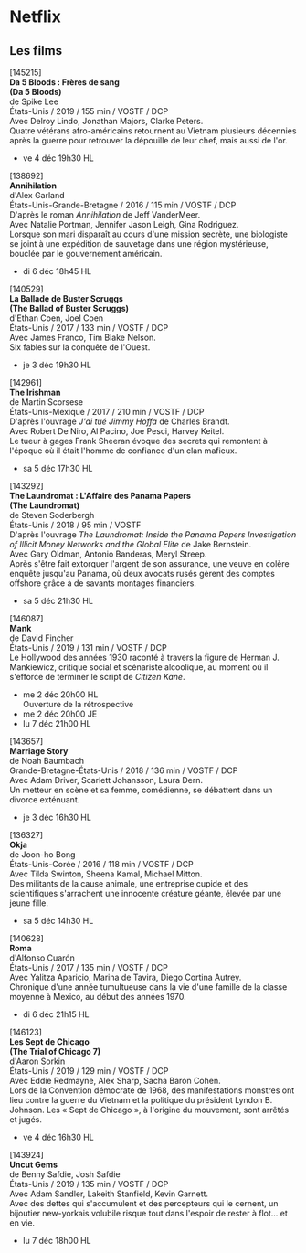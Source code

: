 # Netflix

## Les films

[145215]  
**Da 5 Bloods : Frères de sang**  
**(Da 5 Bloods)**  
de Spike Lee  
États-Unis / 2019 / 155 min / VOSTF / DCP  
Avec Delroy Lindo, Jonathan Majors, Clarke Peters.  
Quatre vétérans afro-américains retournent au Vietnam plusieurs décennies après la guerre pour retrouver la dépouille de leur chef, mais aussi de l'or.

- ve 4 déc 19h30 HL

[138692]  
**Annihilation**  
d'Alex Garland  
États-Unis-Grande-Bretagne / 2016 / 115 min / VOSTF / DCP  
D'après le roman _Annihilation_ de Jeff VanderMeer.  
Avec Natalie Portman, Jennifer Jason Leigh, Gina Rodriguez.  
Lorsque son mari disparaît au cours d'une mission secrète, une biologiste se joint à une expédition de sauvetage dans une région mystérieuse, bouclée par le gouvernement américain.

- di 6 déc 18h45 HL

[140529]  
**La Ballade de Buster Scruggs**  
**(The Ballad of Buster Scruggs)**  
d'Ethan Coen, Joel Coen  
États-Unis / 2017 / 133 min / VOSTF / DCP  
Avec James Franco, Tim Blake Nelson.  
Six fables sur la conquête de l'Ouest.

- je 3 déc 19h30 HL

[142961]  
**The Irishman**  
de Martin Scorsese  
États-Unis-Mexique / 2017 / 210 min / VOSTF / DCP  
D'après l'ouvrage _J'ai tué Jimmy Hoffa_ de Charles Brandt.  
Avec Robert De Niro, Al Pacino, Joe Pesci, Harvey Keitel.  
Le tueur à gages Frank Sheeran évoque des secrets qui remontent à l'époque où il était l'homme de confiance d'un clan mafieux.

- sa 5 déc 17h30 HL

[143292]  
**The Laundromat : L'Affaire des Panama Papers**  
**(The Laundromat)**  
de Steven Soderbergh  
États-Unis / 2018 / 95 min / VOSTF  
D'après l'ouvrage _The Laundromat: Inside the Panama Papers Investigation of Illicit Money Networks and the Global Elite_ de Jake Bernstein.  
Avec Gary Oldman, Antonio Banderas, Meryl Streep.  
Après s'être fait extorquer l'argent de son assurance, une veuve en colère enquête jusqu'au Panama, où deux avocats rusés gèrent des comptes offshore grâce à de savants montages financiers.

- sa 5 déc 21h30 HL

[146087]  
**Mank**  
de David Fincher  
États-Unis / 2019 / 131 min / VOSTF / DCP  
Le Hollywood des années 1930 raconté à travers la figure de Herman J. Mankiewicz, critique social et scénariste alcoolique, au moment où il s'efforce de terminer le script de _Citizen Kane_.

- me 2 déc 20h00 HL  
Ouverture de la rétrospective  
- me 2 déc 20h00 JE  
- lu 7 déc 21h00 HL

[143657]  
**Marriage Story**  
de Noah Baumbach  
Grande-Bretagne-États-Unis / 2018 / 136 min / VOSTF / DCP  
Avec Adam Driver, Scarlett Johansson, Laura Dern.  
Un metteur en scène et sa femme, comédienne, se débattent dans un divorce exténuant.

- je 3 déc 16h30 HL

[136327]  
**Okja**  
de Joon-ho Bong  
États-Unis-Corée / 2016 / 118 min / VOSTF / DCP  
Avec Tilda Swinton, Sheena Kamal, Michael Mitton.  
Des militants de la cause animale, une entreprise cupide et des scientifiques s'arrachent une innocente créature géante, élevée par une jeune fille.

- sa 5 déc 14h30 HL

[140628]  
**Roma**  
d'Alfonso Cuarón  
États-Unis / 2017 / 135 min / VOSTF / DCP  
Avec Yalitza Aparicio, Marina de Tavira, Diego Cortina Autrey.  
Chronique d'une année tumultueuse dans la vie d'une famille de la classe moyenne à Mexico, au début des années 1970.

- di 6 déc 21h15 HL

[146123]  
**Les Sept de Chicago**  
**(The Trial of Chicago 7)**  
d'Aaron Sorkin  
États-Unis / 2019 / 129 min / VOSTF / DCP  
Avec Eddie Redmayne, Alex Sharp, Sacha Baron Cohen.  
Lors de la Convention démocrate de 1968, des manifestations monstres ont lieu contre la guerre du Vietnam et la politique du président Lyndon B. Johnson. Les « Sept de Chicago », à l'origine du mouvement, sont arrêtés et jugés.

- ve 4 déc 16h30 HL

[143924]  
**Uncut Gems**  
de Benny Safdie, Josh Safdie  
États-Unis / 2019 / 135 min / VOSTF / DCP  
Avec Adam Sandler, Lakeith Stanfield, Kevin Garnett.  
Avec des dettes qui s'accumulent et des percepteurs qui le cernent, un bijoutier new-yorkais volubile risque tout dans l'espoir de rester à flot... et en vie.

- lu 7 déc 18h00 HL

